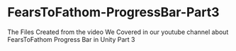 # FearsToFathom-ProgressBar-Part3
The Files Created from the video We Covered in our youtube channel about FearsToFathom Progress Bar in Unity Part 3
